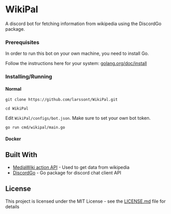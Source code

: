 # WikiPal
A discord bot for fetching information from wikipedia using the DiscordGo package.

### Prerequisites

In order to run this bot on your own machine, you need to install Go.

Follow the instructions here for your system: [golang.org/doc/install](https://golang.org/doc/install)

### Installing/Running

#### Normal

```shell
git clone https://github.com/larssont/WikiPal.git

cd WikiPal
```

Edit `WikiPal/configs/bot.json`. Make sure to set your own bot token.

```shell
go run cmd/wikipal/main.go
```

#### Docker


## Built With

* [MediaWiki action API](https://www.mediawiki.org/wiki/API:Main_page) - Used to get data from wikipedia
* [DiscordGo](https://github.com/bwmarrin/discordgo) - Go package for discord chat client API

## License

This project is licensed under the MIT License - see the [LICENSE.md](LICENSE.md) file for details
